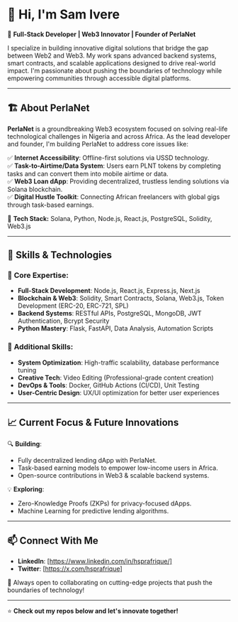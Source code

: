 # 👋 Hi, I'm Sam Ivere

🚀 **Full-Stack Developer | Web3 Innovator | Founder of PerlaNet**

I specialize in building innovative digital solutions that bridge the gap between Web2 and Web3. My work spans advanced backend systems, smart contracts, and scalable applications designed to drive real-world impact. I'm passionate about pushing the boundaries of technology while empowering communities through accessible digital platforms.

---

## 🏗️ **About PerlaNet**

**PerlaNet** is a groundbreaking Web3 ecosystem focused on solving real-life technological challenges in Nigeria and across Africa. As the lead developer and founder, I'm building PerlaNet to address core issues like:

✅ **Internet Accessibility**: Offline-first solutions via USSD technology.  
✅ **Task-to-Airtime/Data System**: Users earn PLNT tokens by completing tasks and can convert them into mobile airtime or data.  
✅ **Web3 Loan dApp**: Providing decentralized, trustless lending solutions via Solana blockchain.  
✅ **Digital Hustle Toolkit**: Connecting African freelancers with global gigs through task-based earnings.  

🔗 **Tech Stack:** Solana, Python, Node.js, React.js, PostgreSQL, Solidity, Web3.js

---

## 💼 **Skills & Technologies**

### 🔹 **Core Expertise:**
- **Full-Stack Development**: Node.js, React.js, Express.js, Next.js
- **Blockchain & Web3**: Solidity, Smart Contracts, Solana, Web3.js, Token Development (ERC-20, ERC-721, SPL)
- **Backend Systems**: RESTful APIs, PostgreSQL, MongoDB, JWT Authentication, Bcrypt Security
- **Python Mastery**: Flask, FastAPI, Data Analysis, Automation Scripts

### 🔹 **Additional Skills:**
- **System Optimization**: High-traffic scalability, database performance tuning
- **Creative Tech**: Video Editing (Professional-grade content creation)
- **DevOps & Tools**: Docker, GitHub Actions (CI/CD), Unit Testing
- **User-Centric Design**: UX/UI optimization for better user experiences

---

## 📈 **Current Focus & Future Innovations**

🔍 **Building**: 
- Fully decentralized lending dApp with PerlaNet.
- Task-based earning models to empower low-income users in Africa.
- Open-source contributions in Web3 & scalable backend systems.

💡 **Exploring**: 
- Zero-Knowledge Proofs (ZKPs) for privacy-focused dApps.
- Machine Learning for predictive lending algorithms.

---

## 📫 **Connect With Me**

- **LinkedIn**: [https://www.linkedin.com/in/hsprafrique/]
- **Twitter**: [https://x.com/hsprafrique]

🚀 Always open to collaborating on cutting-edge projects that push the boundaries of technology!

---

⭐ **Check out my repos below and let's innovate together!**
